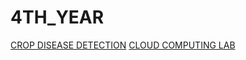 # 4TH_YEAR

[CROP DISEASE DETECTION](https://www.kaggle.com/code/dostirathi/crop-disease-prediction)
[CLOUD COMPUTING LAB](https://drive.google.com/file/d/141doWry-UhQLxibFPqR_GiGfiK58nnID/view?usp=sharing)
